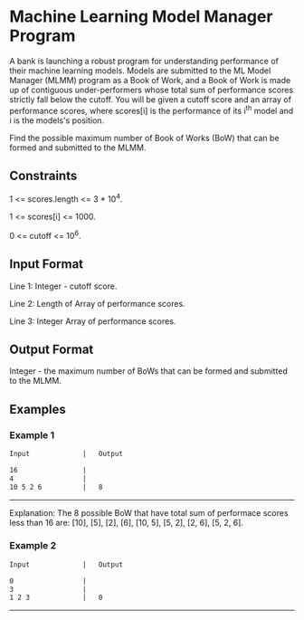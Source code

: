 # Machine Learning Model Manager Program

A bank is launching a robust program for understanding performance of their machine learning models. Models are submitted to the ML Model Manager (MLMM) program as a Book of Work, and a Book of Work is made up of contiguous under-performers whose total sum of performance scores strictly fall below the cutoff. You will be given a cutoff score and an array of performance scores, where scores[i] is the performance of its i<sup>th</sup> model and i is the models's position.

Find the possible maximum number of Book of Works (BoW) that can be formed and submitted to the MLMM.

## Constraints

1 <= scores.length <= 3 * 10<sup>4</sup>.

1 <= scores[i] <= 1000.

0 <= cutoff <= 10<sup>6</sup>.

## Input Format

Line 1: Integer - cutoff score.

Line 2: Length of Array of performance scores.

Line 3: Integer Array of performance scores.

## Output Format

Integer - the maximum number of BoWs that can be formed and submitted to the MLMM.

## Examples

### Example 1

```bash
Input             |   Output
```

```bash
16                |
4                 |
10 5 2 6          |   8
```

<hr/>
Explanation: The 8 possible BoW that have total sum of performace scores less than 16 are: [10], [5], [2], [6], [10, 5], [5, 2], [2, 6], [5, 2, 6].

### Example 2

```bash
Input             |   Output
```

```bash
0                 |
3                 |
1 2 3             |   0
```

<hr/>
